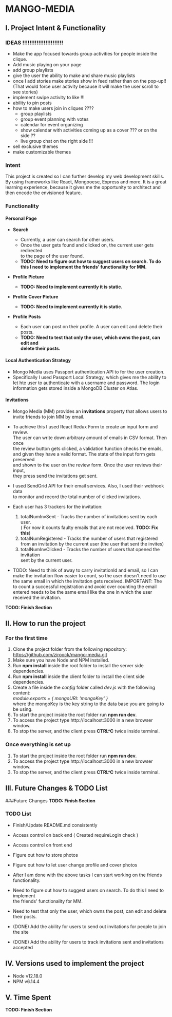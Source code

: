 # MANGO-MEDIA

## I.  Project Intent & Functionality
### IDEAS !!!!!!!!!!!!!!!!!!!!!!!
- Make the app focused towards group activities for people inside the clique.
- Add music playing on your page
- add group playlists 
- give the user the ability to make and share music playlists
- once I add stories make stories show in feed rather than on the pop-up!!
  (That would force user activity because it will make the user scroll to see stories)
- implement swipe activity to like !!!
- ability to pin posts
- how to make users join in cliques ????
    - group playlists 
    - group event planning with votes
    - calendar for event organizing
    - show calendar with activities coming up as a cover ??? or on the side ??
    - live group chat on the right side !!!
- sell exclusive themes
- make customizable themes
### Intent
This project is created so I can further develop my web development skills.  
By using frameworks like React, Mongooese, Express and more. It is a great  
learning experience, because it gives me the opportunity to architect and  
then encode the envisioned feature.  
### Functionality

#### Personal Page

- **Search**
    - Currently, a user can search for other users. 
    - Once the user gets found and clicked on, the current user gets redirected   
      to the page of the user found.
    - **TODO: Need to figure out how to suggest users on search. To do this I
    need to implement the friends' functionality for MM.**

- **Profile Picture**
    - **TODO: Need to implement currently it is static.**
 
- **Profile Cover Picture**
    - **TODO: Need to implement currently it is static.**
 
- **Profile Posts**
    - Each user can post on their profile. A user can edit and delete their posts.
    - **TODO: Need to test that only the user, which owns the post, can edit and    
    delete their posts.**

#### Local Authentication Strategy
   - Mongo Media uses Passport authentication API to for the user creation.
   - Specifically I used Passport Local Strategy, which gives me the ability to
     let hte user to authenticate with a username and password. The login   
     information gets stored inside a MongoDB Cluster on Atlas.
     
#### Invitations
   - Mongo Media (MM) provides an **invitations** property that allows users to    
   invite friends to join MM by email.    
   - To achieve this I used React Redux Form to create an input form and review.   
    The user can write down arbitrary amount of emails in CSV format. Then once  
    the review button gets clicked, a validation function checks the emails,   
    and given they have a valid format. The state of the input form gets preserved   
    and shown to the user on the review form. Once the user reviews their input,    
    they press send the invitations get sent.   
   - I used SendGrid API for their email services. Also, I used their webhook data   
   to monitor and record the total number of clicked invitations.
   - Each user has 3 trackers for the invitation:
        1. totalNumInvSent - Tracks the number of invitations sent by each user.    
        ( For now it counts faulty emails that are not received. **TODO: Fix this**)
        2. totalNumRegistered - Tracks the number of users that registered from an 
        invitation by the current user (the user that sent the invites)
        3. totalNumInvClicked - Tracks the number of users that opened the invitation    
        sent by the current user.
        
   - TODO: Need to think of away to carry invitationId and email, so I can make the
     invitation flow easier to count, so the user doesn't need to use the same email
     in which the invitation gets received.
     IMPORTANT: The to count a successful registration and avoid
     over counting the email entered needs to be the same email
     like the one in which the user received the invitation.
     
     
**TODO: Finish Section**

## II. How to run the project

### For the first time
1. Clone the project folder from the following repository:   
https://github.com/ziroock/mango-media.git
2. Make sure you have Node and NPM installed.
3. Run **npm install** inside the root folder to install the server side   
dependencies.
4. Run **npm install** inside the client folder to install the client side  
dependencies.
5. Create a file inside the *config* folder called *dev.js* with the following  
 content:  
 *module.exports = { mongoURI: 'mongoKey' }*  
 where the mongoKey is the key string to the data base you are going to be using.
6. To start the project inside the root folder run **npm run dev**.
7. To access the project type http://localhost:3000 in a new browser window.
8. To stop the server, and the client press **CTRL^C** twice inside terminal. 
 
### Once everything is set up
1. To start the project inside the root folder run **npm run dev**. 
2. To access the project type http://localhost:3000 in a new browser window.
3. To stop the server, and the client press **CTRL^C** twice inside terminal. 

## III. Future Changes & TODO List

###Future Changes
**TODO: Finish Section**
### TODO List
- Finish/Update README.md consistently   
- Access control on back end ( Created requireLogin check )
- Access control on front end
- Figure out how to store photos   
- Figure out how to let user change profile and cover photos  
- After I am done with the above tasks I can start working on the friends functionality.    
- Need to figure out how to suggest users on search. To do this I need to implement   
 the friends' functionality for MM.
- Need to test that only the user, which owns the post, can edit and delete their posts.


- (DONE) Add the ability for users to send out invitations for people to join the site
- (DONE) Add the ability for users to track invitations sent and invitations accepted
## IV. Versions used to implement the project
- Node v12.18.0
- NPM v6.14.4

## V. Time Spent
**TODO: Finish Section**

